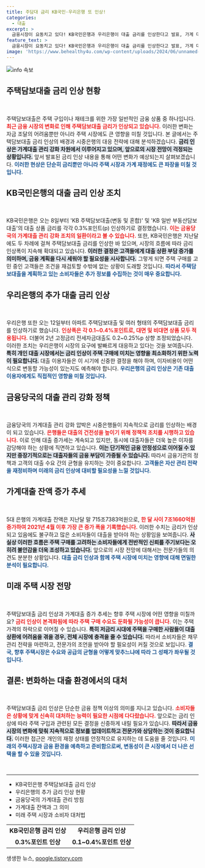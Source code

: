 ```yaml
---
title: 주담대 금리 KB국민·우리은행 또 인상!
categories:
  - 대출
excerpt: >
  금융시장이 요동치고 있다! KB국민은행과 우리은행이 대출 금리를 인상한다고 발표, 가계 대출 관리에 다시 불이 붙었다. 715조에 달하는 대출 잔액 증가세는 심상치 않다. 클릭하여 자세한 내용 확인하세요!
feature_text: >
  금융시장이 요동치고 있다! KB국민은행과 우리은행이 대출 금리를 인상한다고 발표, 가계 대출 관리에 다시 불이 붙었다. 715조에 달하는 대출 잔액 증가세는 심상치 않다. 클릭하여 자세한 내용 확인하세요!
image: 'https://www.behealthy4u.com/wp-content/uploads/2024/06/unnamed-file.png'
---
```


<p><img src="https://www.behealthy4u.com/wp-content/uploads/2024/06/unnamed-file.png" alt="info 속보" /></p>

<h2 data-ke-size="size26">주택담보대출 금리 인상 현황</h2>

<p data-ke-size="size16">
&nbsp;</p> 

<p>주택담보대출은 주택 구입이나 재테크를 위한 가장 일반적인 금융 상품 중 하나입니다. <b><span style="color: #ee2323;">최근 금융 시장의 변화로 인해 주택담보대출 금리가 인상되고 있습니다.</span></b> 이러한 변화는 자금 조달의 어려움뿐만 아니라 주택 시장에도 큰 영향을 미칠 것입니다. 본 글에서는 주택담보대출 금리 인상의 배경과 시중은행의 대응 전략에 대해 분석하겠습니다. <b><span style="background-color: #21538527;">금리 인상은 가계대출 관리 강화 차원에서 이루어지고 있으며, 앞으로의 시장 전망이 걱정되는 상황입니다.</span></b> 앞서 발표된 금리 인상 내용을 통해 어떤 변화가 예상되는지 살펴보겠습니다. <b><span style="color: #1a5490;">이러한 현상은 단순히 금리뿐만 아니라 주택 시장과 가계 재정에도 큰 파장을 미칠 것입니다.</span></b></p>

<h2 data-ke-size="size26">KB국민은행의 대출 금리 인상 조치</h2>

<p data-ke-size="size16">
&nbsp;</p> 

<p>KB국민은행은 오는 8일부터 'KB 주택담보대출(변동 및 혼합)' 및 'KB 일반 부동산담보대출'의 대출 상품 금리를 각각 0.3%포인트(p) 인상하기로 결정했습니다. <b><span style="color: #ee2323;">이는 금융당국의 가계대출 관리 강화 조치의 일환이라고 볼 수 있습니다.</span></b> 또한, KB국민은행은 지난달에도 두 차례에 걸쳐 주택담보대출 금리를 인상한 바 있으며, 시장의 흐름에 따라 금리 인상폭이 지속해 확대되고 있습니다. <b><span style="background-color: #21538527;">이러한 결정은 고객들에게 대출 상환 부담 증가를 의미하며, 금융 계획을 다시 세워야 할 필요성을 시사합니다.</span></b> 그렇게 되면 주택 구매를 고민 중인 고객들은 조건을 재검토할 수밖에 없는 상황이 도래할 것입니다. <b><span style="color: #1a5490;">따라서 주택담보대출을 계획하고 있는 소비자들은 추가 정보를 수집하는 것이 매우 중요합니다.</span></b></p>

<h2 data-ke-size="size26">우리은행의 추가 대출 금리 인상</h2>

<p data-ke-size="size16">
&nbsp;</p> 

<p>우리은행 또한 오는 12일부터 아파트 주택담보대출 및 여러 형태의 주택담보대출 금리를 인상하기로 했습니다. <b><span style="color: #ee2323;">인상폭은 각 0.1~0.4%포인트로, 대면 및 비대면 상품 모두 적용됩니다.</span></b> 더불어 2년 고정금리 전세자금대출도 0.2~0.25%p 상향 조정되었습니다. 이러한 조치는 우리은행이 시장의 요구에 발빠르게 대응하고 있다는 것을 보여줍니다. <b><span style="background-color: #21538527;">특히 개인 대출 시장에서는 금리 인상이 주택 구매에 미치는 영향을 최소화하기 위한 노력이 필요합니다.</span></b> 대출 이용자들은 이 시기에 신중한 결정을 해야 하며, 이자비용이 어떤 식으로 변동할 가능성이 있는지도 예측해야 합니다. <b><span style="color: #1a5490;">우리은행의 금리 인상은 기존 대출 이용자에게도 직접적인 영향을 미칠 것입니다.</span></b></p>

<h2 data-ke-size="size26">금융당국의 대출 관리 강화 정책</h2>

<p data-ke-size="size16">
&nbsp;</p> 

<p>금융당국의 가계대출 관리 강화 압박은 시중은행들이 지속적으로 금리를 인상하는 배경이 되고 있습니다. <b><span style="color: #ee2323;">은행들은 대출의 건전성을 높이기 위해 정책적 조치를 시행하고 있습니다.</span></b> 이로 인해 대출 증가세는 계속되고 있지만, 동시에 대출자들은 더욱 높은 이자를 감당해야 하는 상황에 직면하고 있습니다. <b><span style="background-color: #21538527;">이는 단기적인 금융 안정성으로 이어질 수 있지만 중장기적으로는 대출자들의 금융 부담이 가중될 수 있습니다.</span></b> 따라서 금융기관의 정책과 고객의 대출 수요 간의 균형을 유지하는 것이 중요합니다. <b><span style="color: #1a5490;">고객들은 자산 관리 전략을 재정비하며 미래의 금리 인상에 대비할 필요성을 느낄 것입니다.</span></b></p>

<h2 data-ke-size="size26">가계대출 잔액 증가 추세</h2>

<p data-ke-size="size16">
&nbsp;</p> 

<p>5대 은행의 가계대출 잔액은 지난달 말 715조7383억원으로, <b><span style="color: #ee2323;">한 달 사이 7조1660억원 증가하여 2021년 4월 이후 가장 큰 증가 폭을 기록했습니다.</span></b> 이러한 수치는 금리가 인상되고 있음에도 불구하고 많은 소비자들이 대출을 받아야 하는 상황임을 보여줍니다. <b><span style="background-color: #21538527;">사실상 이러한 흐름은 주택 구매를 고려하는 소비자들에게 전반적인 신뢰를 주기보다는 오히려 불안감을 더욱 조성하고 있습니다.</span></b> 앞으로의 시장 전망에 대해서는 전문가들의 의견도 분분한 상황입니다. <b><span style="color: #1a5490;">대출 금리 인상과 함께 주택 시장에 미치는 영향에 대해 면밀한 분석이 필요합니다.</span></b></p>

<h2 data-ke-size="size26">미래 주택 시장 전망</h2>

<p data-ke-size="size16">
&nbsp;</p> 

<p>주택담보대출 금리 인상과 가계대출 증가 추세는 향후 주택 시장에 어떤 영향을 미칠까요? <b><span style="color: #ee2323;">금리 인상이 본격화됨에 따라 주택 구매 수요도 둔화될 가능성이 큽니다.</span></b> 이는 주택 가격의 하락으로 이어질 수 있습니다. <b><span style="background-color: #21538527;">특히 저금리 시대에 주택을 구매한 사람들이 대출 상환에 어려움을 겪을 경우, 전체 시장에 충격을 줄 수 있습니다.</span></b> 따라서 소비자들은 채무 관리 전략을 마련하고, 전문가의 조언을 받아야 할 필요성이 커질 것으로 보입니다. <b><span style="color: #1a5490;">결국, 향후 주택시장은 수요와 공급의 균형을 어떻게 맞추느냐에 따라 그 성패가 좌우될 것입니다.</span></b></p>

<h2 data-ke-size="size26">결론: 변화하는 대출 환경에서의 대처</h2>

<p data-ke-size="size16">
&nbsp;</p> 

<p>주택담보대출 금리 인상은 단순한 금융 정책 이상의 의미를 지니고 있습니다. <b><span style="color: #ee2323;">소비자들은 상황에 맞게 신속히 대처하는 능력이 필요한 시점에 다다랐습니다.</span></b> 앞으로는 금리 인상에 따라 주택 구입과 관련된 모든 결정을 신중하게 내릴 필요가 있습니다. <b><span style="background-color: #21538527;">따라서 금융 시장의 변화에 맞춰 지속적으로 정보를 업데이트하고 전문가와 상담하는 것이 중요합니다.</span></b> 이러한 접근은 개인의 재정 상태를 안정적으로 유지하는 데 도움을 줄 것입니다. <b><span style="color: #1a5490;">미래의 주택시장과 금융 환경을 예측하고 준비함으로써, 변동성이 큰 시장에서 더 나은 선택을 할 수 있을 것입니다.</span></b> </p>

<p data-ke-size="size16">
&nbsp;</p> 

<hr>

<ul>
  <li>KB국민은행 주택담보대출 금리 인상</li>
  <li>우리은행의 추가 금리 인상 현황</li>
  <li>금융당국의 가계대출 관리 방침</li>
  <li>가계대출 잔액과 그 의미</li>
  <li>미래 주택 시장과 소비자 대처법</li>
</ul>

<p data-ke-size="size16"></p>

<table>
  <tr>
    <td style="text-align: center; height: 17px;"><b>KB국민은행 금리 인상</b></td>
    <td style="text-align: center; height: 17px;"><b>우리은행 금리 인상</b></td>
  </tr>
  <tr>
    <td style="text-align: center; height: 17px;"><b>0.3%포인트 인상</b></td>
    <td style="text-align: center; height: 17px;"><b>0.1~0.4%포인트 인상</b></td>
  </tr>
</table>
생생한 뉴스, <a href="https://qoogle.tistory.com" rel="dofollow">qoogle.tistory.com</a>


